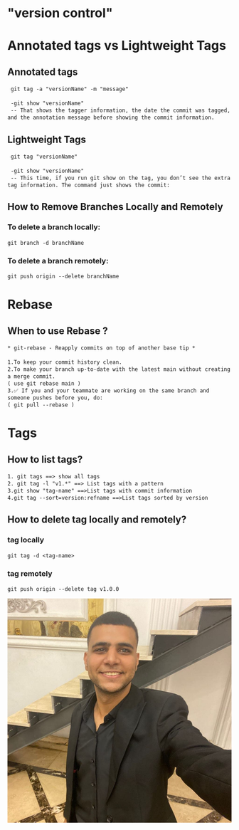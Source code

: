 # "version control"

# Annotated tags vs Lightweight Tags

## Annotated tags

```
 git tag -a "versionName" -m "message"

 -git show "versionName"
 -- That shows the tagger information, the date the commit was tagged, and the annotation message before showing the commit information.
```

## Lightweight Tags

```
 git tag "versionName"

 -git show "versionName"
 -- This time, if you run git show on the tag, you don’t see the extra tag information. The command just shows the commit:
```

## How to Remove Branches Locally and Remotely

### To delete a branch locally:

```
git branch -d branchName

```

### To delete a branch remotely:

```
git push origin --delete branchName

```

# Rebase

## When to use Rebase ?

```
* git-rebase - Reapply commits on top of another base tip *

1.To keep your commit history clean.
2.To make your branch up-to-date with the latest main without creating a merge commit.
( use git rebase main )
3.✅ If you and your teammate are working on the same branch and someone pushes before you, do:
( git pull --rebase )
```

# Tags

## How to list tags?

```
1. git tags ==> show all tags
2. git tag -l "v1.*" ==> List tags with a pattern
3.git show "tag-name" ==>List tags with commit information
4.git tag --sort=version:refname ==>List tags sorted by version
```

## How to delete tag locally and remotely?

### tag locally

```
git tag -d <tag-name>

```

### tag remotely

```
git push origin --delete tag v1.0.0

```

![My Image](image.jpg)
